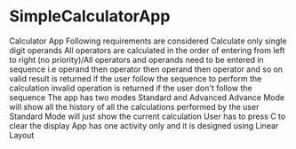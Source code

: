 # SimpleCalculatorApp
Calculator App
Following requirements are considered
Calculate only single digit operands
All operators are calculated in the order of entering from left to right (no priority)/All operators and operands need to be entered in sequence i.e operand then operator then operand then operator and so on
valid result is returned if the user follow the sequence to perform the calculation
invalid operation is returned if the user don't follow the sequence
The app has two modes Standard and Advanced
Advance Mode will show all the history of all the calculations performed by the user
Standard Mode will just show the current calculation
User has to press C to clear the display
App has one activity only and it is designed using Linear Layout
